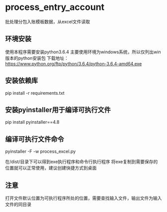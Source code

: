 # process_entry_account
批处理分包入账模板数据，从excel文件读取

## 环境安装
使用本程序需要安装python3.6.4
主要使用环境为windows系统，所以仅列出win版本的python安装包
下载地址：
https://www.python.org/ftp/python/3.6.4/python-3.6.4-amd64.exe

## 安装依赖库
pip install -r requirements.txt
## 安装pyinstaller用于编译可执行文件
pip install pyinstaller==4.8

## 编译可执行文件命令
pyinstaller -F -w process_excel.py

在/dist/目录下可以得到exe执行程序和命令行执行程序
将exe复制到需要保存的位置就可以正常使用，建议创建快捷方式到桌面

## 注意
打开文件默认位置为可执行程序所处的位置，需要查找输入文件，输出文件为输入文件的同目录

